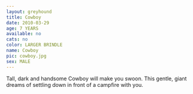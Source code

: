 ```yaml
---
layout: greyhound
title: Cowboy
date: 2010-03-29
age: 7 YEARS
available: no
cats: no
color: LARGER BRINDLE
name: Cowboy
pic: cowboy.jpg
sex: MALE
---
```


Tall, dark and handsome Cowboy will make you swoon.  This gentle, giant dreams of settling down in front of a campfire
with you.

